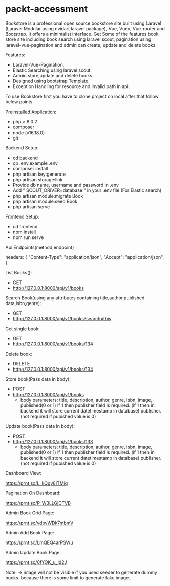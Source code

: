 # packt-accessment

Bookstore is a professional open source bookstore site built using Laravel (Laravel Modular using nvidart laravel package), Vue, Vuex, Vue-router and Bootstrap. It offers a minimalist interface. Get Some of the features book store site including book search using laravel scout, pagination using laravel-vue-pagination and admin can create, update and delete books.

Features:

- Laravel-Vue-Pagination.
- Elastic Searching using laravel scout.
- Admin store,update and delete books.
- Designed using bootstrap Template.
- Exception Handling for resource and invalid path in api.

To use Bookstore first you have to clone project on local after that follow below points

Preinstalled Application:

- php > 8.0.2
- composer
- node (v16.18.0)
- git

Backend Setup:

- cd backend
- cp .env.example .env
- composer install
- php artisan key:generate
- php artisan storage:link
- Provide db name, username and password in .env
- Add " SCOUT_DRIVER=database " in your .env file (For Elastic search)
- php artisan module:migrate Book
- php artisan module:seed Book
- php artisan serve

Frontend Setup:

- cd frontend
- npm install
- npm run serve

Api Endpoints(method,endpoint)

headers: {
"Content-Type": "application/json",
"Accept": "application/json",
}

List Books():

- GET
- http://127.0.0.1:8000/api/v1/books

Search Book(using any attributes containing title,author,published data,isbn,genre):

- GET
- http://127.0.0.1:8000/api/v1/books?search=this

Get single book:

- GET
- http://127.0.0.1:8000/api/v1/books/134

Delete book:

- DELETE
- http://127.0.0.1:8000/api/v1/books/134

Store book(Pass data in body):

- POST
- http://127.0.0.1:8000/api/v1/books
  - body parameters:
    title,
    description,
    author,
    genre,
    isbn,
    image,
    published(0 or 1) if 1 then publisher field is required. (if 1 then in backend it will store current datetimestamp in database)
    publisher.(not required if pubished value is 0)

Update book(Pass data in body):

- POST
- http://127.0.0.1:8000/api/v1/books/133
  - body parameters:
    title,
    description,
    author,
    genre,
    isbn,
    image,
    published(0 or 1) if 1 then publisher field is required. (if 1 then in backend it will store current datetimestamp in database)
    publisher.(not required if pubished value is 0)

Dashboard View:

https://prnt.sc/L_kQgv8ITMiq

Pagination On Dashboard:

https://prnt.sc/P_W3LLGjCTVB

Admin Book Grid Page:

https://prnt.sc/vdpvWDk7mbmV

Admin Add Book Page:

https://prnt.sc/LmQEQ4arPSWu

Admin Update Book Page:

https://prnt.sc/0fYOK_u_Id2J

Note:
-> image will not be visible if you used seeder to generate dummy books. because there is some limit to generate fake image.
